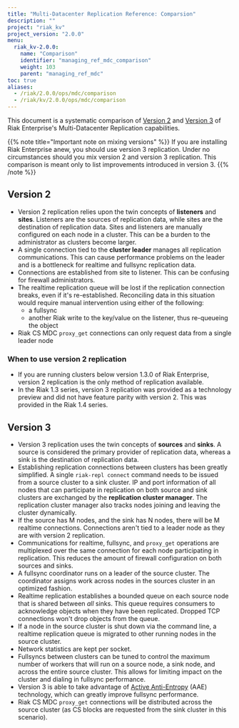 ```yaml
---
title: "Multi-Datacenter Replication Reference: Comparsion"
description: ""
project: "riak_kv"
project_version: "2.0.0"
menu:
  riak_kv-2.0.0:
    name: "Comparison"
    identifier: "managing_ref_mdc_comparison"
    weight: 103
    parent: "managing_ref_mdc"
toc: true
aliases:
  - /riak/2.0.0/ops/mdc/comparison
  - /riak/kv/2.0.0/ops/mdc/comparison
---
```


This document is a systematic comparison of [Version 2]({{<baseurl>}}riak/kv/2.0.0/using/reference/v2-multi-datacenter) and [Version 3]({{<baseurl>}}riak/kv/2.0.0/using/reference/v3-multi-datacenter) of Riak Enterprise's Multi-Datacenter
Replication capabilities.

{{% note title="Important note on mixing versions" %}}
If you are installing Riak Enterprise anew, you should use version 3
replication. Under no circumstances should you mix version 2 and version 3
replication. This comparison is meant only to list improvements introduced in
version 3.
{{% /note %}}

## Version 2

* Version 2 replication relies upon the twin concepts of **listeners**
  and **sites**. Listeners are the sources of replication data, while
  sites are the destination of replication data. Sites and listeners are
  manually configured on each node in a cluster. This can be a burden to
  the administrator as clusters become larger.
* A single connection tied to the **cluster leader** manages all
  replication communications. This can cause performance problems on the
  leader and is a bottleneck for realtime and fullsync replication data.
* Connections are established from site to listener. This can be
  confusing for firewall administrators.
* The realtime replication queue will be lost if the replication
  connection breaks, even if it's re-established. Reconciling data in
  this situation would require manual intervention using either of the
  following:
  * a fullsync
  * another Riak write to the key/value on the listener, thus
      re-queueing the object
* Riak CS MDC `proxy_get` connections can only request data from a
  single leader node

### When to use version 2 replication

* If you are running clusters below version 1.3.0 of Riak Enterprise,
  version 2 replication is the only method of replication available.
* In the Riak 1.3 series, version 3 replication was provided as a
  technology preview and did not have feature parity with version 2.
  This was provided in the Riak 1.4 series.

## Version 3

* Version 3 replication uses the twin concepts of **sources** and
  **sinks**. A source is considered the primary provider of replication
  data, whereas a sink is the destination of replication data.
* Establishing replication connections between clusters has been
  greatly simplified. A single `riak-repl connect` command needs to be
  issued from a source cluster to a sink cluster. IP and port
  information of all nodes that can participate in replication on both
  source and sink clusters are exchanged by the **replication cluster
  manager**. The replication cluster manager also tracks nodes joining
  and leaving the cluster dynamically.
* If the source has M nodes, and the sink has N nodes, there will be M
  realtime connections. Connections aren't tied to a leader node as they
  are with version 2 replication.
* Communications for realtime, fullsync, and `proxy_get` operations are
  multiplexed over the same connection for each node participating in
  replication. This reduces the amount of firewall configuration on both
  sources and sinks.
* A fullsync coordinator runs on a leader of the source cluster. The
  coordinator assigns work across nodes in the sources cluster in an
  optimized fashion.
* Realtime replication establishes a bounded queue on each source node
  that is shared between *all* sinks. This queue requires consumers to
  acknowledge objects when they have been replicated. Dropped TCP
  connections won't drop objects from the queue.
* If a node in the source cluster is shut down via the command line, a
  realtime replication queue is migrated to other running nodes in the
  source cluster.
* Network statistics are kept per socket.
* Fullsyncs between clusters can be tuned to control the maximum number
  of workers that will run on a source node, a sink node, and across the
  entire source cluster. This allows for limiting impact on the cluster
  and dialing in fullsync performance.
* Version 3 is able to take advantage of [Active Anti-Entropy]({{<baseurl>}}riak/kv/2.0.0/learn/concepts/active-anti-entropy/) \(AAE)
  technology, which can greatly improve fullsync performance.
* Riak CS MDC `proxy_get` connections will be distributed across the
  source cluster (as CS blocks are requested from the sink cluster in
  this scenario).
